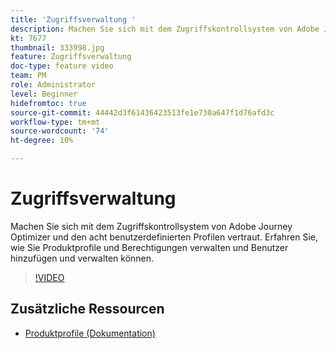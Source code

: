 ```yaml
---
title: 'Zugriffsverwaltung '
description: Machen Sie sich mit dem Zugriffskontrollsystem von Adobe Journey Optimizer und den acht benutzerdefinierten Profilen vertraut. Erfahren Sie, wie Sie Produktprofile und Berechtigungen verwalten und Benutzer hinzufügen und verwalten können.
kt: 7677
thumbnail: 333998.jpg
feature: Zugriffsverwaltung
doc-type: feature video
team: PM
role: Administrator
level: Beginner
hidefromtoc: true
source-git-commit: 44442d3f61436423513fe1e730a647f1d76afd3c
workflow-type: tm+mt
source-wordcount: '74'
ht-degree: 10%

---
```



# Zugriffsverwaltung 

Machen Sie sich mit dem Zugriffskontrollsystem von Adobe Journey Optimizer und den acht benutzerdefinierten Profilen vertraut. Erfahren Sie, wie Sie Produktprofile und Berechtigungen verwalten und Benutzer hinzufügen und verwalten können.

>[!VIDEO](https://video.tv.adobe.com/v/333998?quality=12)

## Zusätzliche Ressourcen

* [Produktprofile (Dokumentation)](https://experienceleague.adobe.com/docs/journey-optimizer/using/administration/ootb-product-profiles.html)
